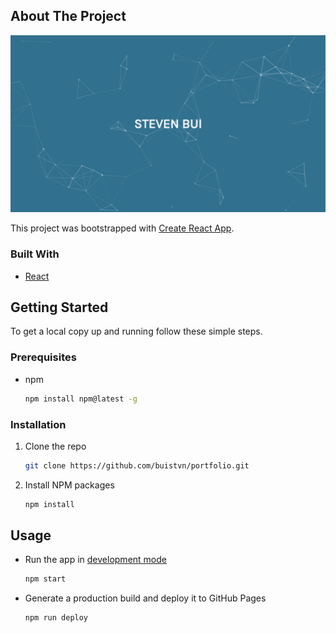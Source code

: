 <!-- ABOUT THE PROJECT -->
## About The Project

![Project Screenshot][project-screenshot]

This project was bootstrapped with [Create React App](https://github.com/facebook/create-react-app).

### Built With

* [React](https://reactjs.org/)



<!-- GETTING STARTED -->
## Getting Started

To get a local copy up and running follow these simple steps.

### Prerequisites

* npm
  ```sh
  npm install npm@latest -g
  ```

### Installation

1. Clone the repo
   ```sh
   git clone https://github.com/buistvn/portfolio.git
   ```
2. Install NPM packages
   ```sh
   npm install
   ```



<!-- USAGE EXAMPLES -->
## Usage

* Run the app in [development mode](http://localhost:3000/)
  ```sh
  npm start
  ```
* Generate a production build and deploy it to GitHub Pages
  ```sh
  npm run deploy
  ```



<!-- MARKDOWN LINKS & IMAGES -->
<!-- https://www.markdownguide.org/basic-syntax/#reference-style-links -->
[project-screenshot]: images/Portfolio.png
